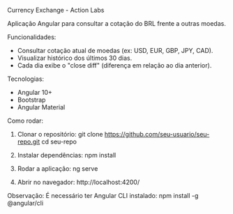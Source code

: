 Currency Exchange - Action Labs

Aplicação Angular para consultar a cotação do BRL frente a outras moedas.

Funcionalidades:
- Consultar cotação atual de moedas (ex: USD, EUR, GBP, JPY, CAD).
- Visualizar histórico dos últimos 30 dias.
- Cada dia exibe o "close diff" (diferença em relação ao dia anterior).

Tecnologias:
- Angular 10+
- Bootstrap
- Angular Material

Como rodar:
1. Clonar o repositório:
   git clone https://github.com/seu-usuario/seu-repo.git
   cd seu-repo

2. Instalar dependências:
   npm install

3. Rodar a aplicação:
   ng serve

4. Abrir no navegador:
   http://localhost:4200/

Observação:
É necessário ter Angular CLI instalado:
   npm install -g @angular/cli
